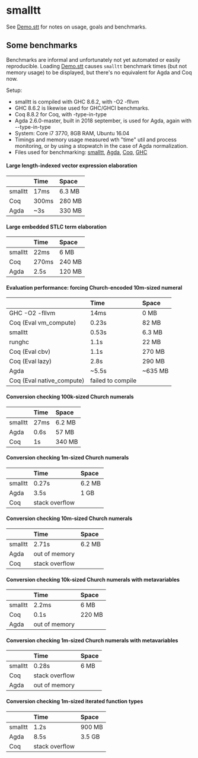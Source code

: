 # smalltt

See [Demo.stt](Demo.stt) for notes on usage, goals and benchmarks.

## Some benchmarks

Benchmarks are informal and unfortunately not yet automated or easily reproducible. Loading [Demo.stt](Demo.stt) causes `smalltt` benchmark times (but not memory usage) to be displayed, but there's no equivalent for Agda and Coq now.

Setup:
- smalltt is compiled with GHC 8.6.2, with -O2 -fllvm
- GHC 8.6.2 is likewise used for GHC/GHCI benchmarks.
- Coq 8.8.2 for Coq, with -type-in-type
- Agda 2.6.0-master, built in 2018 september, is used for Agda,
  again with --type-in-type
- System: Core i7 3770, 8GB RAM, Ubuntu 16.04
- Timings and memory usage measured wth "time" util and process monitoring, or
  by using a stopwatch in the case of Agda normalization.
- Files used for benchmarking: [smalltt](Demo.stt), [Agda](bench/Bench.agda), [Coq](bench/Bench.v), [GHC](bench/Bench.hs)

#### Large length-indexed vector expression elaboration

|  | Time | Space
| --- | :--- | :--- |
| smalltt | 17ms  | 6.3 MB  |
| Coq | 300ms | 280 MB  |
| Agda | ~3s |  330 MB  |

#### Large embedded STLC term elaboration

| | Time | Space |
| --- | :--- | :--- |
| smalltt | 22ms  | 6   MB |
| Coq     | 270ms | 240 MB |
| Agda    | 2.5s  | 120 MB |

#### Evaluation performance: forcing Church-encoded 10m-sized numeral

| | Time | Space
| --- | :--- | :--- |
| GHC -O2 -fllvm            |  14ms   |  0 MB |
| Coq (Eval vm_compute)     |  0.23s  |  82 MB |
| smalltt                   |  0.53s  |  6.3 MB |
| runghc                    |  1.1s   |  22 MB |
| Coq (Eval cbv)            |  1.1s   |  270 MB |
| Coq (Eval lazy)           |  2.8s   |  290 MB |
| Agda                      |  ~5.5s  |  ~635 MB |
| Coq (Eval native_compute) |  failed to compile |

#### Conversion checking 100k-sized Church numerals

| | Time | Space |
| --- | :--- | :--- |
| smalltt | 27ms  | 6.2 MB |
| Agda    | 0.6s  | 57 MB |
| Coq     | 1s    | 340 MB |

#### Conversion checking 1m-sized Church numerals

| | Time | Space |
| --- | :--- | :--- |
| smalltt | 0.27s  | 6.2 MB |
| Agda    | 3.5s  | 1 GB |
| Coq     | stack overflow  |

#### Conversion checking 10m-sized Church numerals

| | Time | Space |
| --- | :--- | :--- |
| smalltt | 2.71s  | 6.2 MB |
| Agda    | out of memory |
| Coq     | stack overflow  |

#### Conversion checking 10k-sized Church numerals with metavariables

| | Time | Space |
| --- | :--- | :--- |
| smalltt | 2.2ms  | 6 MB |
| Coq     | 0.1s  | 220 MB |
| Agda    | out of memory |

#### Conversion checking 1m-sized Church numerals with metavariables

| | Time | Space |
| --- | :--- | :--- |
| smalltt | 0.28s  | 6 MB |
| Coq     | stack overflow |
| Agda    | out of memory |

#### Conversion checking 1m-sized iterated function types

| | Time | Space |
| --- | :--- | :--- |
| smalltt | 1.2s  | 900 MB |
| Agda    | 8.5s | 3.5 GB |
| Coq     | stack overflow |
